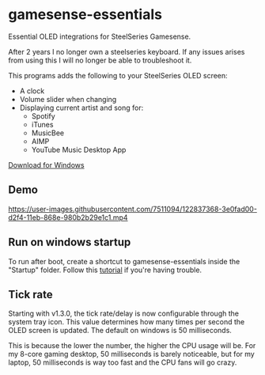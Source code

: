 # gamesense-essentials
Essential OLED integrations for SteelSeries Gamesense.

After 2 years I no longer own a steelseries keyboard. If any issues arises from using this I will no longer be able to troubleshoot it.

This programs adds the following to your SteelSeries OLED screen:

- A clock
- Volume slider when changing
- Displaying current artist and song for:
  - Spotify
  - iTunes
  - MusicBee
  - AIMP 
  - YouTube Music Desktop App

[Download for Windows](https://github.com/mtricht/gamesense-essentials/releases/download/1.8.0/gamesense-essentials-1.8.0.msi)  

## Demo
https://user-images.githubusercontent.com/7511094/122837368-3e0fad00-d2f4-11eb-868e-980b2b29e1c1.mp4

## Run on windows startup
To run after boot, create a shortcut to gamesense-essentials inside the "Startup" folder. Follow this [tutorial](https://www.howtogeek.com/208224/how-to-add-programs-files-and-folders-to-system-startup-in-windows-8.1/) if you're having trouble.

## Tick rate
Starting with v1.3.0, the tick rate/delay is now configurable through the system tray icon. This value determines how many times per second the OLED screen is updated.
The default on windows is 50 milliseconds.

This is because the lower the number, the higher the CPU usage will be. For my 8-core gaming desktop, 50 milliseconds is barely noticeable, but for my laptop, 50 milliseconds is way too fast and the CPU fans will go crazy.   
